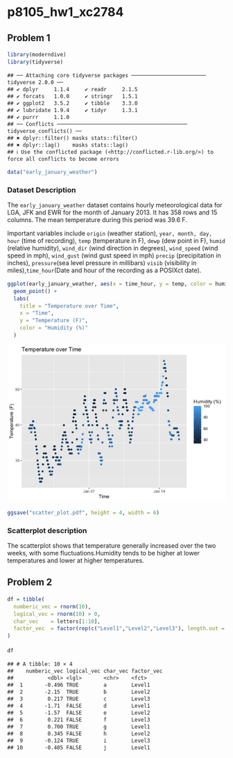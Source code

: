 p8105_hw1_xc2784
================

## Problem 1

``` r
library(moderndive)
library(tidyverse)
```

    ## ── Attaching core tidyverse packages ──────────────────────── tidyverse 2.0.0 ──
    ## ✔ dplyr     1.1.4     ✔ readr     2.1.5
    ## ✔ forcats   1.0.0     ✔ stringr   1.5.1
    ## ✔ ggplot2   3.5.2     ✔ tibble    3.3.0
    ## ✔ lubridate 1.9.4     ✔ tidyr     1.3.1
    ## ✔ purrr     1.1.0     
    ## ── Conflicts ────────────────────────────────────────── tidyverse_conflicts() ──
    ## ✖ dplyr::filter() masks stats::filter()
    ## ✖ dplyr::lag()    masks stats::lag()
    ## ℹ Use the conflicted package (<http://conflicted.r-lib.org/>) to force all conflicts to become errors

``` r
data("early_january_weather")
```

### Dataset Description

The `early_january_weather` dataset contains hourly meteorological data
for LGA, JFK and EWR for the month of January 2013. It has 358 rows and
15 columns. The mean temperature during this period was 39.6 F.

Important variables include `origin` (weather station),
`year, month, day, hour` (time of recording), `temp` (temperature in F),
`dewp` (dew point in F), `humid` (relative humidity), `wind_dir` (wind
direction in degrees), `wind_speed` (wind speed in mph), `wind_gust`
(wind gust speed in mph) `precip` (precipitation in inches),
`pressure`(sea level pressure in millibars) `visib` (visibility in
miles),`time_hour`(Date and hour of the recording as a POSIXct date).

``` r
ggplot(early_january_weather, aes(x = time_hour, y = temp, color = humid)) +
  geom_point() +
  labs(
    title = "Temperature over Time",
    x = "Time",
    y = "Temperature (F)",
    color = "Humidity (%)"
  ) 
```

![](p8105_hw1_xc2784_files/figure-gfm/scatter-1.png)<!-- -->

``` r
ggsave("scatter_plot.pdf", height = 4, width = 6)
```

### Scatterplot description

The scatterplot shows that temperature generally increased over the two
weeks, with some fluctuations.Humidity tends to be higher at lower
temperatures and lower at higher temperatures.

## Problem 2

``` r
df = tibble(
  numberic_vec = rnorm(10),
  logical_vec = rnorm(10) > 0,
  char_vec    = letters[1:10], 
  factor_vec  = factor(rep(c("Level1","Level2","Level3"), length.out = 10)) 
)

df
```

    ## # A tibble: 10 × 4
    ##    numberic_vec logical_vec char_vec factor_vec
    ##           <dbl> <lgl>       <chr>    <fct>     
    ##  1       -0.496 TRUE        a        Level1    
    ##  2       -2.15  TRUE        b        Level2    
    ##  3        0.217 TRUE        c        Level3    
    ##  4       -1.71  FALSE       d        Level1    
    ##  5       -1.57  FALSE       e        Level2    
    ##  6        0.221 FALSE       f        Level3    
    ##  7        0.700 TRUE        g        Level1    
    ##  8        0.345 FALSE       h        Level2    
    ##  9       -0.124 TRUE        i        Level3    
    ## 10       -0.405 FALSE       j        Level1
